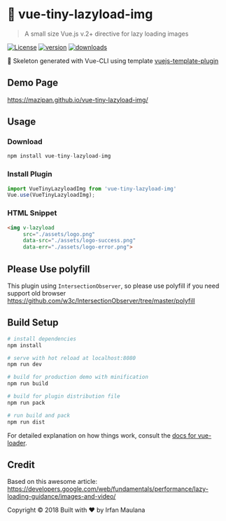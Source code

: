 # 🐌 vue-tiny-lazyload-img

> A small size Vue.js v.2+ directive for lazy loading images

[![License](https://img.shields.io/github/license/mazipan/vue-tiny-lazyload-img.svg?longCache=true)](https://github.com/mazipan/vue-tiny-lazyload-img) [![version](https://img.shields.io/npm/v/vue-tiny-lazyload-img.svg?maxAge=3600)](https://www.npmjs.com/package/vue-tiny-lazyload-img)
[![downloads](https://img.shields.io/npm/dt/vue-tiny-lazyload-img.svg?maxAge=86400)](https://www.npmjs.com/package/vue-tiny-lazyload-img)

:rocket: Skeleton generated with Vue-CLI using template [vuejs-template-plugin](https://github.com/mazipan/vuejs-template-plugin)

## Demo Page

https://mazipan.github.io/vue-tiny-lazyload-img/

## Usage

### Download

```js
npm install vue-tiny-lazyload-img
```

### Install Plugin

```js
import VueTinyLazyloadImg from 'vue-tiny-lazyload-img'
Vue.use(VueTinyLazyloadImg);
```

### HTML Snippet

```html
<img v-lazyload
     src="./assets/logo.png"
     data-src="./assets/logo-success.png"
     data-err="./assets/logo-error.png">
```

## Please Use polyfill

This plugin using `IntersectionObserver`, so please use polyfill if you need support old browser https://github.com/w3c/IntersectionObserver/tree/master/polyfill

## Build Setup

``` bash
# install dependencies
npm install

# serve with hot reload at localhost:8080
npm run dev

# build for production demo with minification
npm run build

# build for plugin distribution file
npm run pack

# run build and pack
npm run dist
```

For detailed explanation on how things work, consult the [docs for vue-loader](http://vuejs.github.io/vue-loader).

## Credit

Based on this awesome article: https://developers.google.com/web/fundamentals/performance/lazy-loading-guidance/images-and-video/


Copyright © 2018 Built with ❤️ by Irfan Maulana

